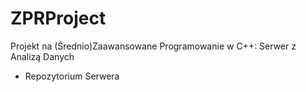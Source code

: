 # ZPRProject
Projekt na (Średnio)Zaawansowane Programowanie w C++:
Serwer z Analizą Danych
- Repozytorium Serwera
